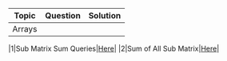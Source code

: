 | Topic | Question | Solution |
| ----- | -------- | -------- |
|Arrays|||

|1|Sub Matrix Sum Queries|[Here](https://github.com/SandeepSinghGaur/Scaler-Leetcode/blob/EasyProblem/Scaler/Advanced/Day-32-Array%2302/Sub_matrix_Sum_Queries.cpp)|
|2|Sum of All Sub Matrix|[Here](https://github.com/SandeepSinghGaur/Scaler-Leetcode/blob/EasyProblem/Scaler/Advanced/Day-32-Array%2302/Sum_of_all_Submatrices.cpp)|
